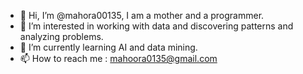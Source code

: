 - 👋 Hi, I’m @mahora00135, I am a mother and a programmer.
- 👀 I’m interested in working with data and discovering patterns and analyzing problems.
- 🌱 I’m currently learning AI and data mining.
- 📫 How to reach me : mahoora0135@gmail.com
<!---
mahora00135/mahora00135 is a ✨ special ✨ repository because its `README.md` (this file) appears on your GitHub profile.
You can click the Preview link to take a look at your changes.
--->
